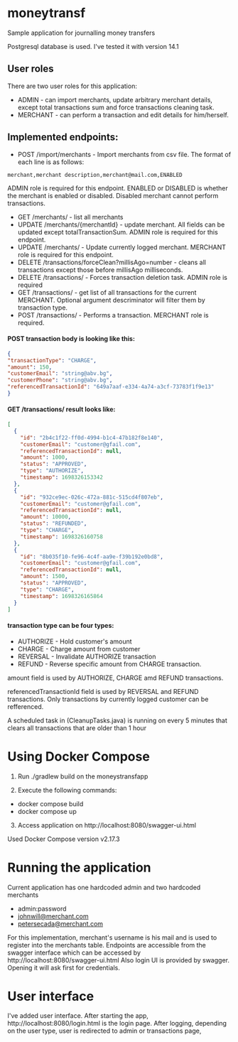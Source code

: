 # moneytransf
Sample application for journalling money transfers

Postgresql database is used. I've tested it with version 14.1

## User roles
There are two user roles for this application:
 - ADMIN - can import merchants, update arbitrary merchant details, except total transactions sum and force transactions cleaning task.
 - MERCHANT - can perform a transaction and edit details for him/herself.


## Implemented endpoints:
 - POST /import/merchants - Import merchants from csv file. The format of each line is as follows: 
```
merchant,merchant description,merchant@mail.com,ENABLED
```
ADMIN role is required for this endpoint.
ENABLED or DISABLED is whether the merchant is enabled or disabled. Disabled merchant cannot perform transactions.

 - GET /merchants/ - list all merchants
 - UPDATE /merchants/{merchantId} - update merchant. All fields can be updated except totalTransactionSum. ADMIN role is required for this endpoint.
 - UPDATE /merchants/ - Update currently logged merchant. MERCHANT role is required for this endpoint.
 - DELETE /transactions/forceClean?millisAgo=number - cleans all transactions except those before millisAgo milliseconds.
 - DELETE /transactions/ - Forces transaction deletion task. ADMIN role is required
 - GET /transactions/ - get list of all transactions for the current MERCHANT. Optional argument descriminator will filter them by transaction type.
 - POST /transactions/ - Performs a transaction. MERCHANT role is required.

#### POST transaction body is looking like this:
```JSON
{
"transactionType": "CHARGE",
"amount": 150,
"customerEmail": "string@abv.bg",
"customerPhone": "string@abv.bg",
"referencedTransactionId": "649a7aaf-e334-4a74-a3cf-73783f1f9e13"
}
```

#### GET /transactions/ result looks like:
```JSON
[
  {
    "id": "2b4c1f22-ff0d-4994-b1c4-47b182f8e140",
    "customerEmail": "customer@gfail.com",
    "referencedTransactionId": null,
    "amount": 1000,
    "status": "APPROVED",
    "type": "AUTHORIZE",
    "timestamp": 1698326153342
  },
  {
    "id": "932ce9ec-026c-472a-881c-515cd4f807eb",
    "customerEmail": "customer@gfail.com",
    "referencedTransactionId": null,
    "amount": 10000,
    "status": "REFUNDED",
    "type": "CHARGE",
    "timestamp": 1698326160758
  },
  {
    "id": "8b035f10-fe96-4c4f-aa9e-f39b192e0bd8",
    "customerEmail": "customer@gfail.com",
    "referencedTransactionId": null,
    "amount": 1500,
    "status": "APPROVED",
    "type": "CHARGE",
    "timestamp": 1698326165864
  }
]
```
#### transaction type can be four types: 
 - AUTHORIZE - Hold customer's amount
 - CHARGE - Charge amount from customer
 - REVERSAL - Invalidate AUTHORIZE transaction
 - REFUND - Reverse specific amount from CHARGE transaction.

amount field is used by AUTHORIZE, CHARGE amd REFUND transactions.

referencedTransactionId field is used by REVERSAL and REFUND transactions. Only transactions by currently logged customer can be refferenced. 

A scheduled task in (CleanupTasks.java) is running on every 5 minutes that clears all transactions that are older than 1 hour

# Using Docker Compose
 1. Run ./gradlew build on the moneystransfapp

 2. Execute the following commands:
  - docker compose build
  - docker compose up

 3. Access application on http://localhost:8080/swagger-ui.html

Used Docker Compose version v2.17.3

# Running the application

Current application has one hardcoded admin and two hardcoded merchants
 - admin:password
 - johnwill@merchant.com
 - petersecada@merchant.com

For this implementation, merchant's username is his mail and is used to register into the merchants table.
Endpoints are accessible from the swagger interface which can be accessed by http://localhost:8080/swagger-ui.html
Also login UI is provided by swagger. Opening it will ask first for credentials.

# User interface

I've added user interface. After starting the app, http://localhost:8080/login.html is the login page. After logging, depending on the user type, user is redirected to admin or transactions page,